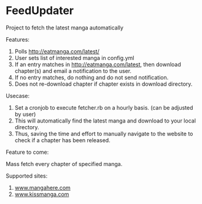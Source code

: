 FeedUpdater
===========

Project to fetch the latest manga automatically

Features: 

1. Polls http://eatmanga.com/latest/  
2. User sets list of interested manga in config.yml
3. If an entry matches in http://eatmanga.com/latest, then download chapter(s) and email a notification to the user.
4. If no entry matches, do nothing and do not send notification.
5. Does not re-download chapter if chapter exists in download directory. 

Usecase:

1. Set a cronjob to execute fetcher.rb on a hourly basis. (can be adjusted by user)
2. This will automatically find the latest manga and download to your local directory.
3. Thus, saving the time and effort to manually navigate to the website to check if a chapter has been released.

Feature to come: 

Mass fetch every chapter of specified manga.

Supported sites:

1. www.mangahere.com
2. www.kissmanga.com
